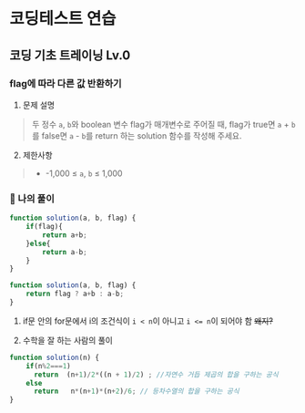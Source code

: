 # 코딩테스트 연습
## 코딩 기초 트레이닝 Lv.0

### flag에 따라 다른 값 반환하기

1. 문제 설명
> 
> 두 정수 `a`, `b`와 boolean 변수 flag가 매개변수로 주어질 때, flag가 true면 `a` + `b`를 false면 `a` - `b`를 return 하는 solution 함수를 작성해 주세요.

2. 제한사항
>- -1,000 ≤ `a`, `b` ≤ 1,000


### 🦈 나의 풀이
```javascript
function solution(a, b, flag) {
    if(flag){
        return a+b;
    }else{
        return a-b;
    }
}
```
```javascript
function solution(a, b, flag) {
    return flag ? a+b : a-b;
}
```

1. if문 안의 for문에서 i의 조건식이 `i < n`이 아니고 `i <= n`이 되어야 함
~~왜지?~~

2. 수학을 잘 하는 사람의 풀이
```javascript
function solution(n) {
    if(n%2===1)
      return  (n+1)/2*((n + 1)/2) ; //자연수 거듭 제곱의 합을 구하는 공식
    else
      return   n*(n+1)*(n+2)/6; // 등차수열의 합을 구하는 공식
}
```